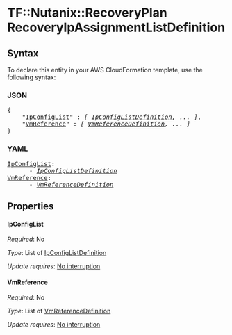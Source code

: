 # TF::Nutanix::RecoveryPlan RecoveryIpAssignmentListDefinition

## Syntax

To declare this entity in your AWS CloudFormation template, use the following syntax:

### JSON

<pre>
{
    "<a href="#ipconfiglist" title="IpConfigList">IpConfigList</a>" : <i>[ <a href="ipconfiglistdefinition.md">IpConfigListDefinition</a>, ... ]</i>,
    "<a href="#vmreference" title="VmReference">VmReference</a>" : <i>[ <a href="vmreferencedefinition.md">VmReferenceDefinition</a>, ... ]</i>
}
</pre>

### YAML

<pre>
<a href="#ipconfiglist" title="IpConfigList">IpConfigList</a>: <i>
      - <a href="ipconfiglistdefinition.md">IpConfigListDefinition</a></i>
<a href="#vmreference" title="VmReference">VmReference</a>: <i>
      - <a href="vmreferencedefinition.md">VmReferenceDefinition</a></i>
</pre>

## Properties

#### IpConfigList

_Required_: No

_Type_: List of <a href="ipconfiglistdefinition.md">IpConfigListDefinition</a>

_Update requires_: [No interruption](https://docs.aws.amazon.com/AWSCloudFormation/latest/UserGuide/using-cfn-updating-stacks-update-behaviors.html#update-no-interrupt)

#### VmReference

_Required_: No

_Type_: List of <a href="vmreferencedefinition.md">VmReferenceDefinition</a>

_Update requires_: [No interruption](https://docs.aws.amazon.com/AWSCloudFormation/latest/UserGuide/using-cfn-updating-stacks-update-behaviors.html#update-no-interrupt)

